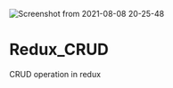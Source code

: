 ![Screenshot from 2021-08-08 20-25-48](https://user-images.githubusercontent.com/77434014/128636622-84d60bc5-9331-4465-b15a-d8d3ccd95880.png)
# Redux_CRUD
CRUD operation in redux
